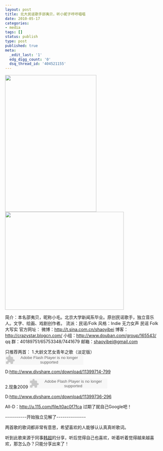 ```yaml
---
layout: post
title: 北大民谣歌手邵夷贝，听小妮子哼哼唱唱
date: 2010-05-17
categories:
- media
tags: []
status: publish
type: post
published: true
meta:
  _edit_last: '1'
  edg_digg_count: '0'
  dsq_thread_id: '404521155'
---
```

<a href="http://www.yeahxj.com/wp-content/uploads/p469435742.jpg"><img class="alignnone size-full wp-image-292" title="p469435742" src="http://www.yeahxj.com/wp-content/uploads/p469435742.jpg" alt="" width="300" height="450" /></a><a href="http://www.yeahxj.com/wp-content/uploads/W020090512523814355279.jpg"><img class="alignnone size-full wp-image-291" title="W020090512523814355279" src="http://www.yeahxj.com/wp-content/uploads/W020090512523814355279.jpg" alt="" width="390" height="322" /></a>

简介：本名邵夷贝，昵称小毛。北京大学新闻系毕业。原创民谣歌手，独立音乐人。文字、绘画、戏剧创作者。
流派：民谣/Folk
风格：Indie 无力女声 民谣 Folk 大写实
官方网址：
微博：<a rel="nofollow" href="http://t.sina.com.cn/shaoyibei" target="_blank">http://t.sina.com.cn/shaoyibei</a>
博客：<a rel="nofollow" href="http://crazystar.blogcn.com/" target="_blank">http://crazystar.blogcn.com/</a>
小组：<a href="http://www.douban.com/group/165543/">http://www.douban.com/group/165543/</a>
qq 群：40189751/65753348/7441679
邮箱：shaoyibei@gmail.com

只推荐两首：
1.大龄文艺女青年之歌（淡定版）
<embed src="http://www.xiami.com/widget/0_1769530668/singlePlayer.swf" type="application/x-shockwave-flash" width="257" height="33" wmode="transparent"></embed>

D:<a href="http://www.divshare.com/download/11399714-799">http://www.divshare.com/download/11399714-799</a>

2.现象2009
<embed src="http://www.xiami.com/widget/0_1769526900/singlePlayer.swf" type="application/x-shockwave-flash" width="257" height="33" wmode="transparent"></embed>

D:<a href="http://www.divshare.com/download/11399736-296">http://www.divshare.com/download/11399736-296</a>

All-D：<a href="http://u.115.com/file/t0ac0f7fca" target="_blank">http://u.115.com/file/t0ac0f7fca</a> 过期了就自己Google吧！

-----------开始独立见解了---------------

两首歌的歌词都非常有意思，希望喜欢的人能够认认真真听歌词。

听到此歌来源于同事<a href="http://alexux.com/" target="_blank">韩超</a>的分享，听后觉得自己也喜欢，听着听着觉得越来越喜欢，那怎么办？只能分享出来了！
